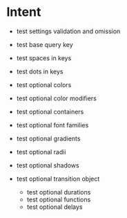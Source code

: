 # Intent

- test settings validation and omission

- test base query key

- test spaces in keys
- test dots in keys

- test optional colors
- test optional color modifiers
- test optional containers
- test optional font families
- test optional gradients
- test optional radii
- test optional shadows
- test optional transition object
  - test optional durations
  - test optional functions
  - test optional delays
